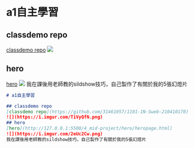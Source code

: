 # a1自主學習

## classdemo repo
[classdemo repo](https://github.com/31461057/1101-1N-Sweb-210410170)
![](https://i.imgur.com/TiVyQfN.png)
## hero
[hero](http://127.0.0.1:5500/4_mid-project/hero/heropage.html)
![](https://i.imgur.com/2eUc2Cw.png)
我在課後用老師教的sildshow技巧，自己製作了有關於我的5張幻燈片

```markdown
# a1自主學習

## classdemo repo
[classdemo repo](https://github.com/31461057/1101-1N-Sweb-210410170)
![](https://i.imgur.com/TiVyQfN.png)
## hero
[hero](http://127.0.0.1:5500/4_mid-project/hero/heropage.html)
![](https://i.imgur.com/2eUc2Cw.png)
我在課後用老師教的sildshow技巧，自己製作了有關於我的5張幻燈片
```